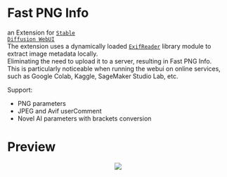 # Fast PNG Info
an Extension for <code>[Stable Diffusion WebUI](https://github.com/AUTOMATIC1111/stable-diffusion-webui)</code><br>
The extension uses a dynamically loaded <code>[ExifReader](https://github.com/mattiasw/ExifReader)</code> library module to extract image metadata locally.<br>
Eliminating the need to upload it to a server, resulting in Fast PNG Info.<br>
This is particularly noticeable when running the webui on online services, such as Google Colab, Kaggle, SageMaker Studio Lab, etc.<br>

Support:
- PNG parameters
- JPEG and Avif userComment
- Novel AI parameters with brackets conversion

# Preview

<p align="center">
  <img src="https://github.com/user-attachments/assets/8a554ae4-da6f-4396-b9da-be86adf1ef2d", widht=1000px>
</p>
